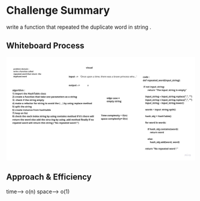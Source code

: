 # Challenge Summary
write a function that repeated the duplicate word in string .
## Whiteboard Process
![](repeated_word.jpg)
## Approach & Efficiency
time--> o(n)
space--> o(1)